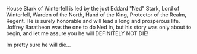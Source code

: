 House Stark of Winterfell is led by the just Eddard "Ned" Stark, Lord of
Winterfell, Warden of the North, Hand of the King, Protector of the Realm,
Regent.  He is surely honorable and will lead a long and prosperous life.
Joffrey Baratheon was the one to do Ned in, but his story was only about to begin, and let me assure you he will DEFINITELY NOT DIE!

Im pretty sure he will die...
